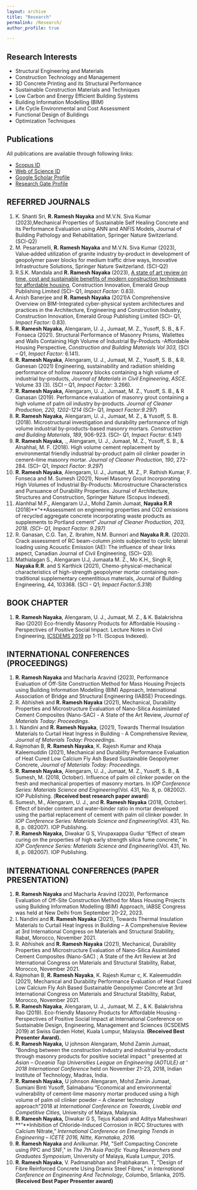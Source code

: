 ```yaml
---
layout: archive
title: "Research"
permalink: /Research/
author_profile: true

---
```



## Research Interests

- Structural Engineering and Materials 
- Construction Technology and Management 
- 3D Concrete Printing and its Structural Performance 
- Sustainable Construction Materials and Techniques
- Low Carbon and Energy Efficient Building Systems
- Building Information Modelling (BIM)
- Life Cycle Environmental and Cost Assessment 
- Functional Design of Buildings
- Optimization Techniques

## Publications

All publications are available through following links: 

- [Scopus ID](https://www.scopus.com/authid/detail.uri?authorId=57202254693) 
- [Web of Science ID](https://orcid.org/0000-0001-7563-986X) 
- [Google Scholar Profile](https://scholar.google.com/citations?view_op=list_works&hl=en&authuser=1&user=L8ydQosAAAAJ)
- [Research Gate Profile](https://www.researchgate.net/profile/Ramesh-Nayaka)

## REFERRED JOURNALS



1.  K. Shanti Sri, **R. Ramesh Nayaka** and M.V.N. Siva Kumar (2023),Mechanical Properties of Sustainable Self Healing Concrete and its Performance Evaluation using ANN and ANFIS Models, Journal of Building Pathology and Rehabilitation, Springer Nature Switzerland. (SCI-Q2)
2. M. Pesaramelli, **R. Ramesh Nayaka** and M.V.N. Siva Kumar (2023), Value‐added utilization of granite industry by‐product in development of geopolymer paver blocks for medium traffic drive ways, Innovative Infrastructure Solutions, Springer Nature Switzerland. (SCI-Q2)
3. R.S.K. Mandala and **R. Ramesh Nayaka** (2023), [A state of art review on time, cost and sustainable benefits of modern construction techniques for affordable housing](https://scholar.google.com/citations?view_op=view_citation&hl=en&user=L8ydQosAAAAJ&sortby=pubdate&citation_for_view=L8ydQosAAAAJ:UebtZRa9Y70C), Construction Innovation, Emerald Group Publishing Limited (SCI– Q1, *Impact Factor:* 0.83). 
4.  Anish Banerjee and **R. Ramesh Nayaka** (2021)A Comprehensive Overview on BIM-Integrated cyber-physical system architectures and practices in the Architecture, Engineering and Construction Industry, Construction Innovation, Emerald Group Publishing Limited (SCI– Q1, *Impact Factor:* 0.83).
5. **R. Ramesh Nayaka**, Alengaram, U. J., Jumaat, M. Z., Yusoff, S. B., & F. Fonseca (2021). Structural Performance of Masonry Prisms, Wallettes and Walls Containing High Volume of Industrial By-Products -Affordable Housing Perspective, *Construction and Building Materials Vol 303,* (SCI – Q1, *Impact Factor:* 6.141).
6.  **R. Ramesh Nayaka**, Alengaram, U. J., Jumaat, M. Z., Yusoff, S. B., & R. Ganesan (2021) Engineering, sustainability and radiation shielding performance of hollow masonry blocks containing a high volume of industrial by-products, *Journal of Materials in Civil Engineering*, *ASCE*. Volume 33 (3). (SCI – Q1, *Impact Factor:* 3.266).
7. **R. Ramesh Nayaka,** Alengaram, U. J., Jumaat, M. Z., Yusoff, S. B., & R Ganasan (2019). Performance evaluation of masonry grout containing a high volume of palm oil industry by-products. *Journal of Cleaner Production, 220, 1202-1214* (SCI– Q1, *Impact Factor:9.297*) 
8. **R. Ramesh Nayaka,** Alengaram, U. J., Jumaat, M. Z., & Yusoff, S. B. (2018). Microstructural investigation and durability performance of high volume industrial by-products-based masonry mortars. *Construction and Building Materials*, *189*, 906-923. (SCI– Q1, *Impact Factor:* 6.141) 
9. **R. Ramesh Nayaka,** ., Alengaram, U. J., Jumaat, M. Z., Yusoff, S. B., & Alnahhal, M. F. (2018). High volume cement replacement by environmental friendly industrial by-product palm oil clinker powder in cement–lime masonry mortar. *Journal of Cleaner Production*, *190*, 272-284. (SCI– Q1, *Impact Factor: 9.297*) 
10.  **R. Ramesh Nayaka**, Alengaram, U. J., Jumaat, M. Z., P. Rathish Kumar, F. Fonseca and M. Sumesh (2021), Novel Masonry Grout Incorporating High Volumes of Industrial By-Products: Microstructure Characteristics and Pursuance of Durability Properties. Journal of Architecture, Structures and Construction, Springer Nature (Scopus Indexed).
11. Alanhhal M.F.**,** Alengaram U.J., Mohd Zamin Jumaat, **Nayaka R.R** (2018)**“**Assessment on engineering properties and CO2 emissions of recycled aggregate concrete incorporating waste products as supplements to Portland cement” *Journal of Cleaner Production, 203, 2018. (SCI– Q1, Impact Factor: 9.297)* 
12. R. Ganasan, C.G. Tan, Z. Ibrahim, N.M. Bunnori and **Nayaka R.R.** (2020). Crack assessment of RC beam-column joints subjected to cyclic lateral loading using Acoustic Emission (AE): The influence of shear links aspect, Canadian Journal of Civil Engineering, (SCI– Q3).
13. Mathialagan S., Alengaram U.J, Jumaata M. Z., Mo K.H., Singh R, **Nayaka R.R**. and S Karthick (2021), Chemo-physical-mechanical characteristics of high-strength geopolymer mortar containing non-traditional supplementary cementitious materials, Journal of Building Engineering, 44, 103368. (SCI - Q1; *Impact Factor:5.318*)

## BOOK CHAPTER



1. **R. Ramesh Nayaka**, Alengaram, U. J., Jumaat, M. Z., & K. Balakrishna Rao (2020) Eco-friendly Masonry Products for Affordable Housing - Perspectives of Positive Social Impact. Lecture Notes in Civil Engineering, [ICSDEMS 2019](https://wsdc.nitw.ac.in/facultynew/facultyprofile/id/"https://link.springer.com/book/10.1007/978-981-15-3765-3") pp 1-11. (Scopus Indexed).

## INTERNATIONAL CONFERENCES (PROCEEDINGS)



1. **R. Ramesh Nayaka** and Macharla Aravind (2023), Performance Evaluation of Off-Site Construction Method for Mass Housing Projects using Building Information Modelling (BIM) Approach, International Association of Bridge and Structural Engineering (IABSE) Proceedings. 
2. R. Abhishek and **R. Ramesh Nayaka** (2021), Mechanical, Durability Properties and Microstructure Evaluation of Nano-Silica Assimilated Cement Composites (Nano-SAC) - A State of the Art Review, *Journal of Materials Today: Proceedings*.
3. I. Nandini and **R. Ramesh Nayaka**, (2021), Towards Thermal Insulation Materials to Curtail Heat Ingress in Building - A Comprehensive Review, *Journal of Materials Today: Proceedings.*
4. Rajmohan B, **R. Ramesh Nayaka**, K. Rajesh Kumar and Khaja Kaleemuddin (2021), Mechanical and Durability Performance Evaluation of Heat Cured Low Calcium Fly Ash Based Sustainable Geopolymer Concrete, *Journal of Materials Today: Proceedings*.
5. **R. Ramesh Nayaka,** Alengaram, U. J., Jumaat, M. Z., Yusoff, S. B., & Sumesh, M. (2018, October). Influence of palm oil clinker powder on the fresh and mechanical properties of masonry mortars. In *IOP Conference Series: Materials Science and Engineering*(Vol. 431, No. 8, p. 082002). IOP Publishing. (**Received best research paper award**)
6. Sumesh, M., Alengaram, U. J., and **R. Ramesh Nayaka** (2018, October). Effect of binder content and water-binder ratio in mortar developed using the partial replacement of cement with palm oil clinker powder. In *IOP Conference Series: Materials Science and Engineering*(Vol. 431, No. 8, p. 082007). IOP Publishing. 
7. **R. Ramesh Nayaka,** Diwakar G S, Virupaxappa Gudur “Effect of steam curing on the properties of high early strength silica fume concrete,” In *IOP Conference Series: Materials Science and Engineering*(Vol. 431, No. 8, p. 082007). IOP Publishing. 

## INTERNATIONAL CONFERENCES (PAPER PRESENTATION)



1. **R. Ramesh Nayaka** and Macharla Aravind (2023), Performance Evaluation of Off-Site Construction Method for Mass Housing Projects using Building Information Modelling (BIM) Approach, IABSE Congress was held at New Delhi from September 20-22, 2023. 
2. I. Nandini and **R. Ramesh Nayaka** (2021), Towards Thermal Insulation Materials to Curtail Heat Ingress in Building – A Comprehensive Review at 3rd International Congress on Materials and Structural Stability, Rabat, Morocco, November 2021. 
3. R. Abhishek and **R. Ramesh Nayaka** (2021), Mechanical, Durability Properties and Microstructure Evaluation of Nano-Silica Assimilated Cement Composites (Nano-SAC) ; A State of the Art Review at 3rd International Congress on Materials and Structural Stability, Rabat, Morocco, November 2021. 
4. Rajmohan B, **R. Ramesh Nayaka**, K. Rajesh Kumar c, K. Kaleemuddin (2021), Mechanical and Durability Performance Evaluation of Heat Cured Low Calcium Fly Ash Based Sustainable Geopolymer Concrete at 3rd International Congress on Materials and Structural Stability, Rabat, Morocco, November 2021.
5. **R. Ramesh Nayaka**, Alengaram, U. J., Jumaat, M. Z., & K. Balakrishna Rao (2019). Eco-friendly Masonry Products for Affordable Housing - Perspectives of Positive Social Impact at International Conference on Sustainable Design, Engineering, Management and Sciences (ICSDEMS 2019) at Swiss Garden Hotel, Kuala Lumpur, Malaysia. **(Received Best Presenter Award).**
6. **R. Ramesh Nayaka,** U johnson Alengaram, Mohd Zamin Jumaat, “Bonding between the construction industry and industrial by-products through masonry products for positive societal impact ” presented at *Asian – Oceania Top Universities League on Engineering (AOTULE) at ‘ 2018 International Conference* held on November 21-23, 2018, Indian Institute of Technology, Madras, India.
7. **R. Ramesh Nayaka,** U johnson Alengaram, Mohd Zamin Jumaat, Sumiani Binti Yusoff, Salmabanu “Economical and environmental vulnerability of cement-lime masonry mortar produced using a high volume of palm oil clinker powder – A cleaner technology approach”2018 at *International Conference on Towards, Livable and Competitive Cities,* University of Malaya, Malaysia.
8. **R. Ramesh Nayaka,** Diwakar G S, Tejus Kabadi and Aditya Maheshwari **“**Inhibition of Chloride-Induced Corrosion in RCC Structures with Calcium Nitrate,” *International Conference on Emerging Trends in Engineering –* *ICETE 2016, Nitte, Karnataka, 2016.*
9. **R. Ramesh Nayaka** and Anilkumar. PM, "Self Compacting Concrete using PPC and SNF," in *The 7th Asia Pacific Young Researchers and Graduates Symposium*, University of Malaya, Kuala Lumpur, 2015.
10. **R. Ramesh Nayaka**, V. Padmanabhan and Prabhakaran. T, "Design of Fibre Reinforced Concrete Using Dramix Steel Fibres," in *International Conference on Engineering And Technology*, Columbo, Srilanka, 2015. **(Received Best Paper Presenter award)**
